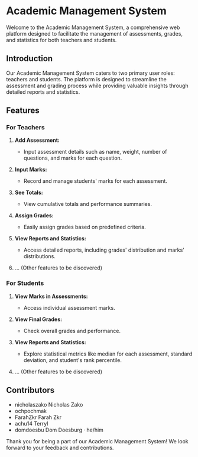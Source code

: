 # Academic Management System

Welcome to the Academic Management System, a comprehensive web platform designed to facilitate the management of assessments, grades, and statistics for both teachers and students.


## Introduction

Our Academic Management System caters to two primary user roles: teachers and students. The platform is designed to streamline the assessment and grading process while providing valuable insights through detailed reports and statistics.

## Features

### For Teachers

1. **Add Assessment:**
   - Input assessment details such as name, weight, number of questions, and marks for each question.

2. **Input Marks:**
   - Record and manage students' marks for each assessment.

3. **See Totals:**
   - View cumulative totals and performance summaries.

4. **Assign Grades:**
   - Easily assign grades based on predefined criteria.

5. **View Reports and Statistics:**
   - Access detailed reports, including grades' distribution and marks' distributions.

6. ... (Other features to be discovered)

### For Students

1. **View Marks in Assessments:**
   - Access individual assessment marks.

2. **View Final Grades:**
   - Check overall grades and performance.

3. **View Reports and Statistics:**
   - Explore statistical metrics like median for each assessment, standard deviation, and student's rank percentile.

4. ... (Other features to be discovered)

## Contributors
- nicholaszako Nicholas Zako
- ochpochmak
- FarahZkr Farah Zkr
- achu14 Terryl
- domdoesbu Dom Doesburg · he/him

Thank you for being a part of our Academic Management System! We look forward to your feedback and contributions.
